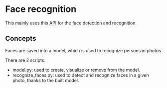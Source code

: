 # Face recognition

This mainly uses this [API](https://github.com/ageitgey/face_recognition) for the face detection and recognition.

## Concepts

Faces are saved into a model, which is used to recognize persons in photos.

There are 2 scripts:
* model.py: used to create, visualize or remove from the model.
* recognize_faces.py: used to detect and recognize faces in a given photo, thanks to the built model.



